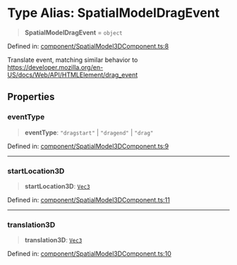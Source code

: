 # Type Alias: SpatialModelDragEvent

> **SpatialModelDragEvent** = `object`

Defined in: [component/SpatialModel3DComponent.ts:8](https://github.com/webspatial/webspatial-sdk/blob/61c10fdd1eb0797e7a65f18c05fc06e8b1381245/core/src/core/component/SpatialModel3DComponent.ts#L8)

Translate event, matching similar behavior to https://developer.mozilla.org/en-US/docs/Web/API/HTMLElement/drag_event

## Properties

### eventType

> **eventType**: `"dragstart"` \| `"dragend"` \| `"drag"`

Defined in: [component/SpatialModel3DComponent.ts:9](https://github.com/webspatial/webspatial-sdk/blob/61c10fdd1eb0797e7a65f18c05fc06e8b1381245/core/src/core/component/SpatialModel3DComponent.ts#L9)

***

### startLocation3D

> **startLocation3D**: [`Vec3`](../classes/Vec3.md)

Defined in: [component/SpatialModel3DComponent.ts:11](https://github.com/webspatial/webspatial-sdk/blob/61c10fdd1eb0797e7a65f18c05fc06e8b1381245/core/src/core/component/SpatialModel3DComponent.ts#L11)

***

### translation3D

> **translation3D**: [`Vec3`](../classes/Vec3.md)

Defined in: [component/SpatialModel3DComponent.ts:10](https://github.com/webspatial/webspatial-sdk/blob/61c10fdd1eb0797e7a65f18c05fc06e8b1381245/core/src/core/component/SpatialModel3DComponent.ts#L10)
